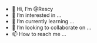 - 👋 Hi, I’m @Rescy
- 👀 I’m interested in ...
- 🌱 I’m currently learning ...
- 💞️ I’m looking to collaborate on ...
- 📫 How to reach me ...

<!---
Rescy/Rescy is a ✨ special ✨ repository because its `README.md` (this file) appears on your GitHub profile.
You can click the Preview link to take a look at your changes.
--->
